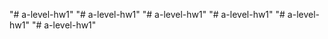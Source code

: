 "# a-level-hw1" 
"# a-level-hw1" 
"# a-level-hw1" 
"# a-level-hw1" 
"# a-level-hw1" 
"# a-level-hw1" 
